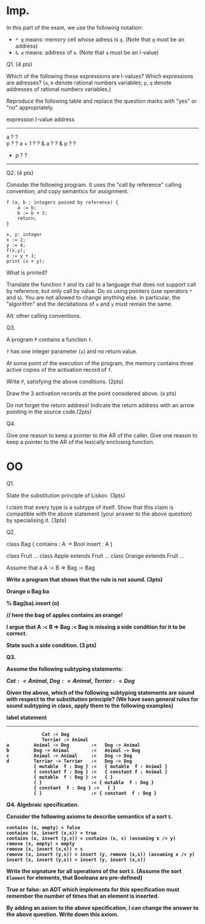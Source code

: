 Imp.
====

In this part of the exam, we use the following notation: 

* `* q` means: memory cell whose adress is `q`. (Note that `q` must be an address)
* `& a` means: address of `a`. (Note that `a` must be an l-value)


Q1. (4 pts)

Which of the following these expressions are l-values? Which expressions are adresses?
(`a`, `b` denote rational numbers variables; `p`, `q` denote addresses of rational numbers variables.)

Reproduce the following table and replace the question marks with "yes" or "no" appropriately.

 expression  l-value        address
 ----------  --------       --------
 a           ?              ?               
 p           ?              ?
 a + 1       ?              ?
 & a         ?              ?
 & p         ?              ?
 * p         ?              ?



----------------------

Q2. (4 pts)

Consider the following program. It uses the "call by reference" calling convention; and copy semantics for assignment.

~~~~~~~~~~~~~~~~~~~~~
f (a, b : integers passed by reference) {    
    a := b;
    b := b + 3;
    return;
}

x, y: integer
x := 2;
y := 4;
f(x,y);
x := y + 1;
print (x + y);
~~~~~~~~~~~~~~~~~~~~~



What is printed?

Translate the function `f` *and* its call to a language that does not
support call by reference, but only call by value. Do so using pointers
(use operators `*` and `&`). You are not allowed to change anything
else. In particular, the "algorithm" and the declatations of `x` and `y` must
remain the same.

Alt: other calling conventions.

Q3.

A program `P` contains a function `f`.

`f` has one integer parameter (`x`) and no return value.

At some point of the execution of the program, the memory contains three active
copies of the activation record of `f`.

Write `P`, satisfying the above conditions. (2pts)

Draw the 3 activation records at the point considered above. (x pts)

Do not forget the return address! Indicate the return address with an arrow pointing in the
source code.(2pts)


Q4. 

Give one reason to keep a pointer to the AR of the caller.
Give one reason to keep a pointer to the AR of the lexically enclosing function.





OO
===

Q1. 

State the substitution principle of Liskov. (3pts) 

I claim that every type is a subtype of itself. Show that this claim is compatible with 
the above statement (your answer to the above question) by specialising it. (3pts)

Q2. 

class Bag<A> {
    contains : A -> Bool
    insert : A
}

class Fruit ...
class Apple  extends Fruit ...
class Orange extends Fruit ...


Assume that a A :< B => Bag<A> :< Bag<B>

Write a program that shows that the rule is not sound. (3pts)

Orange o
Bag<Apple> ba

% Bag<Fruit>(ba).insert (o)

// here the bag of apples contains an orange!


I argue that A :< B => Bag<A> :< Bag<B> is missing a side condition for it to be correct.

State such a side condition. (3 pts)


Q3. 

Assume the following subtyping statements:

$Cat :< Animal$, $Dog :< Animal$, $Terrier :< Dog$

Given the above, which of the following subtyping statements are sound
with respect to the substitution principle?  (We have seen general
rules for sound subtyping in class, apply them to the following
examples)



  label     statement
 -------  -------------------------------------------------
                 Cat :< Dog
                 Terrier :< Animal 
    a         Animal -> Dog        :<   Dog -> Animal
    b         Dog -> Animal        :<   Animal -> Dog
    c         Animal -> Animal     :<   Dog -> Dog
    d         Terrier -> Terrier   :<   Dog -> Dog
              { mutable  f : Dog } :<   { mutable  f : Animal }
              { constant f : Dog } :<   { constant f : Animal }
              { mutable  f : Dog } :<   { }
              { }                  :< { mutable  f : Dog } 
              { constant  f : Dog } :<   { }
              { }                  :< { constant  f : Dog } 


Q4.  Algebraic specification.

Consider the following axioms to describe semantics of a sort `S`.

~~~~~~~~~~~~~~~~
contains (x, empty) = false
contains (x, insert (x,s)) = true
contains (x, insert (y,s)) = contains (x, s) (assuming x /= y)
remove (x, empty) = empty
remove (x, insert (x,s)) = s
remove (x, insert (y,s)) = insert (y, remove (x,s)) (assuming x /= y)
insert (x, insert (y,s)) = insert (y, insert (x,s))
~~~~~~~~~~~~~~~~

Write the signature for all operations of the sort `S`. (Assume the sort `Element` for elements, that
Booleans are pre-defined)

True or false: an ADT which implements for this specification must remember the
number of times that an element is inserted.

By adding an axiom to the above specification, I can change the answer to the above question.
Write down this axiom.

